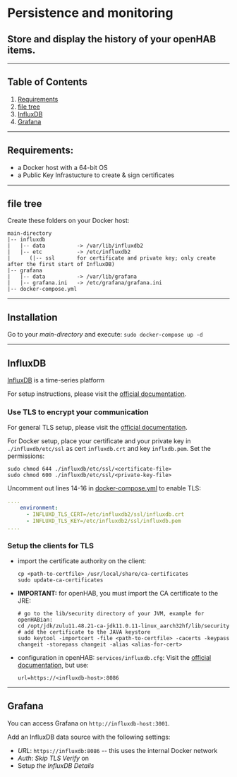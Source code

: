 # Persistence and monitoring

## Store and display the history of your openHAB items.
***
## Table of Contents
1. [Requirements](#requirements)
2. [file tree](#file-tree)
3. [InfluxDB](#influxdb)
4. [Grafana](#grafana)

***
## Requirements:
* a Docker host with a 64-bit OS
* a Public Key Infrastucture to create & sign certificates

*** 
## file tree
Create these folders on your Docker host:
```
main-directory
|-- influxdb
|   |-- data          -> /var/lib/influxdb2
|   |-- etc           -> /etc/influxdb2
|      (|-- ssl       for certificate and private key; only create after the first start of InfluxDB)
|-- grafana
|   |-- data          -> /var/lib/grafana
|   |-- grafana.ini   -> /etc/grafana/grafana.ini
|-- docker-compose.yml
```

***
## Installation
Go to your _main-directory_ and execute: ```sudo docker-compose up -d```

***
## InfluxDB
[InfluxDB](https://www.influxdata.com/products/influxdb/) is a time-series platform

For setup instructions, please visit the [official documentation](https://docs.influxdata.com/influxdb/v2.0/). 

### Use TLS to encrypt your communication
For general TLS setup, please visit the [official documentation](https://docs.influxdata.com/influxdb/v2.0/security/enable-tls/).

For Docker setup, place your certificate and your private key in ```./influxdb/etc/ssl``` as cert ```influxdb.crt``` and key ```inflxdb.pem```.
Set the permissions:
```shell
sudo chmod 644 ./influxdb/etc/ssl/<certificate-file>
sudo chmod 600 ./influxdb/etc/ssl/<private-key-file>
```
Uncomment out lines 14-16 in [docker-compose.yml](docker-compose.yml) to enable TLS:
```yml
....
    environment:
      - INFLUXD_TLS_CERT=/etc/influxdb2/ssl/influxdb.crt
      - INFLUXD_TLS_KEY=/etc/influxdb2/ssl/influxdb.pem
....    
```

### Setup the clients for TLS
* import the certificate authority on the client:
  ```shell
  cp <path-to-certfile> /usr/local/share/ca-certificates
  sudo update-ca-certificates
  ```
* __IMPORTANT:__ for openHAB, you must import the CA certificate to the JRE:
  ```shell
  # go to the lib/security directory of your JVM, example for openHABian:
  cd /opt/jdk/zulu11.48.21-ca-jdk11.0.11-linux_aarch32hf/lib/security
  # add the certificate to the JAVA keystore
  sudo keytool -importcert -file <path-to-certfile> -cacerts -keypass changeit -storepass changeit -alias <alias-for-cert>
  ```
* configuration in openHAB: ```services/influxdb.cfg```:
  Visit the [official documentation](https://www.openhab.org/addons/persistence/influxdb/), but use:
  ```
  url=https://<influxdb-host>:8086
  ```

***
## Grafana
You can access Grafana on ```http://influxdb-host:3001```.

Add an InfluxDB data source with the following settings:
* _URL_: ```https://influxdb:8086``` -- this uses the internal Docker network
* _Auth_: _Skip TLS Verify_ on
* Setup _the InfluxDB Details_
